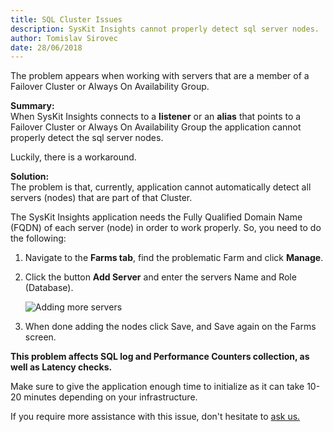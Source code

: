 ```yaml
---
title: SQL Cluster Issues
description: SysKit Insights cannot properly detect sql server nodes.
author: Tomislav Sirovec
date: 28/06/2018
---
```


The problem appears when working with servers that are a member of a Failover Cluster or Always On Availability Group.

__Summary:__  
When SysKit Insights connects to a __listener__ or an __alias__ that points to a Failover Cluster or Always On Availability Group the application cannot properly detect the sql server nodes.
 
Luckily, there is a workaround. 

__Solution:__  
The problem is that, currently, application cannot automatically detect all servers (nodes) that are part of that Cluster.  

The SysKit Insights application needs the Fully Qualified Domain Name (FQDN) of each server (node) in order to work properly. So, you need to do the following:

1. Navigate to the __Farms tab__, find the problematic Farm and click __Manage__.
2. Click the button __Add Server__ and enter the servers Name and Role (Database).

   ![Adding more servers](#img/addingServersToFarm_small.jpg)


3. When done adding the nodes click Save, and Save again on the Farms screen. 

__This problem affects SQL log and Performance Counters collection, as well as Latency checks.__

Make sure to give the application enough time to initialize as it can take 10-20 minutes depending on your infrastructure.  

If you require more assistance with this issue, don't hesitate to [ask us.](https://www.syskit.com/company/contact-us/)